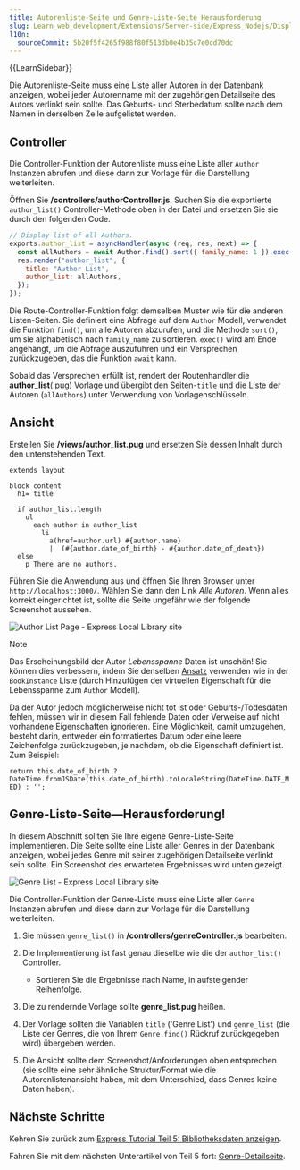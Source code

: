 ```yaml
---
title: Autorenliste-Seite und Genre-Liste-Seite Herausforderung
slug: Learn_web_development/Extensions/Server-side/Express_Nodejs/Displaying_data/Author_list_page
l10n:
  sourceCommit: 5b20f5f4265f988f80f513db0e4b35c7e0cd70dc
---
```


{{LearnSidebar}}

Die Autorenliste-Seite muss eine Liste aller Autoren in der Datenbank anzeigen, wobei jeder Autorenname mit der zugehörigen Detailseite des Autors verlinkt sein sollte. Das Geburts- und Sterbedatum sollte nach dem Namen in derselben Zeile aufgelistet werden.

## Controller

Die Controller-Funktion der Autorenliste muss eine Liste aller `Author` Instanzen abrufen und diese dann zur Vorlage für die Darstellung weiterleiten.

Öffnen Sie **/controllers/authorController.js**. Suchen Sie die exportierte `author_list()` Controller-Methode oben in der Datei und ersetzen Sie sie durch den folgenden Code.

```js
// Display list of all Authors.
exports.author_list = asyncHandler(async (req, res, next) => {
  const allAuthors = await Author.find().sort({ family_name: 1 }).exec();
  res.render("author_list", {
    title: "Author List",
    author_list: allAuthors,
  });
});
```

Die Route-Controller-Funktion folgt demselben Muster wie für die anderen Listen-Seiten. Sie definiert eine Abfrage auf dem `Author` Modell, verwendet die Funktion `find()`, um alle Autoren abzurufen, und die Methode `sort()`, um sie alphabetisch nach `family_name` zu sortieren. `exec()` wird am Ende angehängt, um die Abfrage auszuführen und ein Versprechen zurückzugeben, das die Funktion `await` kann.

Sobald das Versprechen erfüllt ist, rendert der Routenhandler die **author_list**(.pug) Vorlage und übergibt den Seiten-`title` und die Liste der Autoren (`allAuthors`) unter Verwendung von Vorlagenschlüsseln.

## Ansicht

Erstellen Sie **/views/author_list.pug** und ersetzen Sie dessen Inhalt durch den untenstehenden Text.

```pug
extends layout

block content
  h1= title

  if author_list.length
    ul
      each author in author_list
        li
          a(href=author.url) #{author.name}
          |  (#{author.date_of_birth} - #{author.date_of_death})
  else
    p There are no authors.
```

Führen Sie die Anwendung aus und öffnen Sie Ihren Browser unter `http://localhost:3000/`. Wählen Sie dann den Link _Alle Autoren_. Wenn alles korrekt eingerichtet ist, sollte die Seite ungefähr wie der folgende Screenshot aussehen.

![Author List Page - Express Local Library site](locallibary_express_author_list.png)

> [!NOTE]
> Das Erscheinungsbild der Autor _Lebensspanne_ Daten ist unschön! Sie können dies verbessern, indem Sie denselben [Ansatz](/de/docs/Learn_web_development/Extensions/Server-side/Express_Nodejs/Displaying_data/Date_formatting_using_moment) verwenden wie in der `BookInstance` Liste (durch Hinzufügen der virtuellen Eigenschaft für die Lebensspanne zum `Author` Modell).
>
> Da der Autor jedoch möglicherweise nicht tot ist oder Geburts-/Todesdaten fehlen, müssen wir in diesem Fall fehlende Daten oder Verweise auf nicht vorhandene Eigenschaften ignorieren. Eine Möglichkeit, damit umzugehen, besteht darin, entweder ein formatiertes Datum oder eine leere Zeichenfolge zurückzugeben, je nachdem, ob die Eigenschaft definiert ist. Zum Beispiel:
>
> `return this.date_of_birth ? DateTime.fromJSDate(this.date_of_birth).toLocaleString(DateTime.DATE_MED) : '';`

## Genre-Liste-Seite—Herausforderung!

In diesem Abschnitt sollten Sie Ihre eigene Genre-Liste-Seite implementieren. Die Seite sollte eine Liste aller Genres in der Datenbank anzeigen, wobei jedes Genre mit seiner zugehörigen Detailseite verlinkt sein sollte. Ein Screenshot des erwarteten Ergebnisses wird unten gezeigt.

![Genre List - Express Local Library site](locallibary_express_genre_list.png)

Die Controller-Funktion der Genre-Liste muss eine Liste aller `Genre` Instanzen abrufen und diese dann zur Vorlage für die Darstellung weiterleiten.

1. Sie müssen `genre_list()` in **/controllers/genreController.js** bearbeiten.
2. Die Implementierung ist fast genau dieselbe wie die der `author_list()` Controller.

   - Sortieren Sie die Ergebnisse nach Name, in aufsteigender Reihenfolge.

3. Die zu rendernde Vorlage sollte **genre_list.pug** heißen.
4. Der Vorlage sollten die Variablen `title` ('Genre List') und `genre_list` (die Liste der Genres, die von Ihrem `Genre.find()` Rückruf zurückgegeben wird) übergeben werden.
5. Die Ansicht sollte dem Screenshot/Anforderungen oben entsprechen (sie sollte eine sehr ähnliche Struktur/Format wie die Autorenlistenansicht haben, mit dem Unterschied, dass Genres keine Daten haben).

## Nächste Schritte

Kehren Sie zurück zum [Express Tutorial Teil 5: Bibliotheksdaten anzeigen](/de/docs/Learn_web_development/Extensions/Server-side/Express_Nodejs/Displaying_data).

Fahren Sie mit dem nächsten Unterartikel von Teil 5 fort: [Genre-Detailseite](/de/docs/Learn_web_development/Extensions/Server-side/Express_Nodejs/Displaying_data/Genre_detail_page).

